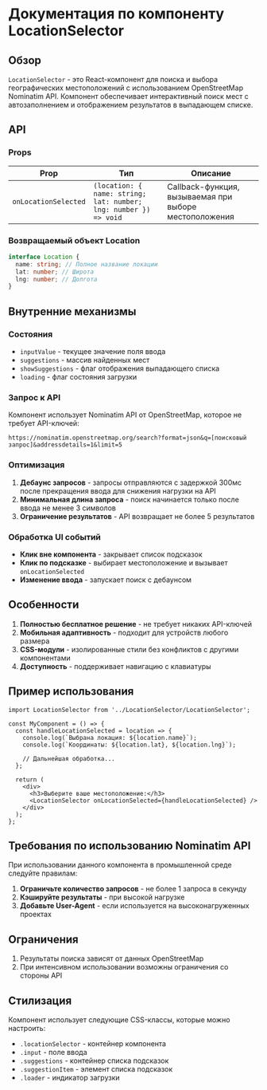 # Документация по компоненту LocationSelector

## Обзор

`LocationSelector` - это React-компонент для поиска и выбора географических местоположений с использованием OpenStreetMap Nominatim API. Компонент обеспечивает интерактивный поиск мест с автозаполнением и отображением результатов в выпадающем списке.

## API

### Props

| Prop                 | Тип                                                              | Описание                                               |
| -------------------- | ---------------------------------------------------------------- | ------------------------------------------------------ |
| `onLocationSelected` | `(location: { name: string; lat: number; lng: number }) => void` | Callback-функция, вызываемая при выборе местоположения |

### Возвращаемый объект Location

```typescript
interface Location {
  name: string; // Полное название локации
  lat: number; // Широта
  lng: number; // Долгота
}
```

## Внутренние механизмы

### Состояния

- `inputValue` - текущее значение поля ввода
- `suggestions` - массив найденных мест
- `showSuggestions` - флаг отображения выпадающего списка
- `loading` - флаг состояния загрузки

### Запрос к API

Компонент использует Nominatim API от OpenStreetMap, которое не требует API-ключей:

```
https://nominatim.openstreetmap.org/search?format=json&q=[поисковый запрос]&addressdetails=1&limit=5
```

### Оптимизация

1. **Дебаунс запросов** - запросы отправляются с задержкой 300мс после прекращения ввода для снижения нагрузки на API
2. **Минимальная длина запроса** - поиск начинается только после ввода не менее 3 символов
3. **Ограничение результатов** - API возвращает не более 5 результатов

### Обработка UI событий

- **Клик вне компонента** - закрывает список подсказок
- **Клик по подсказке** - выбирает местоположение и вызывает `onLocationSelected`
- **Изменение ввода** - запускает поиск с дебаунсом

## Особенности

1. **Полностью бесплатное решение** - не требует никаких API-ключей
2. **Мобильная адаптивность** - подходит для устройств любого размера
3. **CSS-модули** - изолированные стили без конфликтов с другими компонентами
4. **Доступность** - поддерживает навигацию с клавиатуры

## Пример использования

```tsx
import LocationSelector from '../LocationSelector/LocationSelector';

const MyComponent = () => {
  const handleLocationSelected = location => {
    console.log(`Выбрана локация: ${location.name}`);
    console.log(`Координаты: ${location.lat}, ${location.lng}`);

    // Дальнейшая обработка...
  };

  return (
    <div>
      <h3>Выберите ваше местоположение:</h3>
      <LocationSelector onLocationSelected={handleLocationSelected} />
    </div>
  );
};
```

## Требования по использованию Nominatim API

При использовании данного компонента в промышленной среде следуйте правилам:

1. **Ограничьте количество запросов** - не более 1 запроса в секунду
2. **Кэшируйте результаты** - при высокой нагрузке
3. **Добавьте User-Agent** - если используется на высоконагруженных проектах

## Ограничения

1. Результаты поиска зависят от данных OpenStreetMap
2. При интенсивном использовании возможны ограничения со стороны API

## Стилизация

Компонент использует следующие CSS-классы, которые можно настроить:

- `.locationSelector` - контейнер компонента
- `.input` - поле ввода
- `.suggestions` - контейнер списка подсказок
- `.suggestionItem` - элемент списка подсказок
- `.loader` - индикатор загрузки
